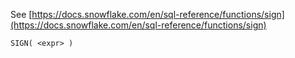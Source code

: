 See [https://docs.snowflake.com/en/sql-reference/functions/sign](https://docs.snowflake.com/en/sql-reference/functions/sign)
```
SIGN( <expr> )
```
